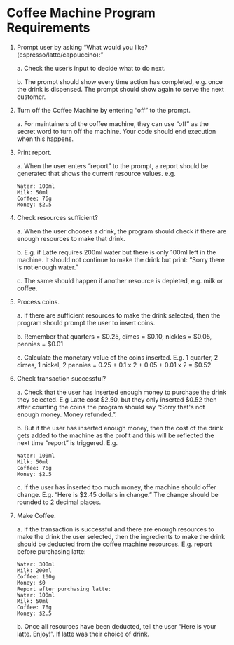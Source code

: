# Coffee Machine Program Requirements

1. Prompt user by asking “What would you like? (espresso/latte/cappuccino):”

    a. Check the user’s input to decide what to do next.

    b. The prompt should show every time action has completed, e.g. once the drink is
dispensed. The prompt should show again to serve the next customer.

2. Turn off the Coffee Machine by entering “off” to the prompt.

    a. For maintainers of the coffee machine, they can use “off” as the secret word to turn off
the machine. Your code should end execution when this happens.

3. Print report.

    a. When the user enters “report” to the prompt, a report should be generated that shows
    the current resource values. e.g.

    ```
    Water: 100ml
    Milk: 50ml
    Coffee: 76g
    Money: $2.5
    ```

4. Check resources sufficient?

    a. When the user chooses a drink, the program should check if there are enough
resources to make that drink.

    b. E.g. if Latte requires 200ml water but there is only 100ml left in the machine. It should
not continue to make the drink but print: “Sorry there is not enough water.”

    c. The same should happen if another resource is depleted, e.g. milk or coffee.

5. Process coins.

    a. If there are sufficient resources to make the drink selected, then the program should
prompt the user to insert coins.

    b. Remember that quarters = $0.25, dimes = $0.10, nickles = $0.05, pennies = $0.01

    c. Calculate the monetary value of the coins inserted. E.g. 1 quarter, 2 dimes, 1 nickel, 2
pennies = 0.25 + 0.1 x 2 + 0.05 + 0.01 x 2 = $0.52

6. Check transaction successful?

    a. Check that the user has inserted enough money to purchase the drink they selected.
    E.g Latte cost $2.50, but they only inserted $0.52 then after counting the coins the
    program should say “Sorry that's not enough money. Money refunded.”.

    b. But if the user has inserted enough money, then the cost of the drink gets added to the
    machine as the profit and this will be reflected the next time “report” is triggered. E.g.

    ```
    Water: 100ml
    Milk: 50ml
    Coffee: 76g
    Money: $2.5
    ```
    
    c. If the user has inserted too much money, the machine should offer change.
    E.g. “Here is $2.45 dollars in change.” The change should be rounded to 2 decimal
    places.
7. Make Coffee.

    a. If the transaction is successful and there are enough resources to make the drink the
    user selected, then the ingredients to make the drink should be deducted from the
    coffee machine resources.
    E.g. report before purchasing latte:

    ```
    Water: 300ml
    Milk: 200ml
    Coffee: 100g
    Money: $0
    Report after purchasing latte:
    Water: 100ml
    Milk: 50ml
    Coffee: 76g
    Money: $2.5
    ```

    b. Once all resources have been deducted, tell the user “Here is your latte. Enjoy!”. If
    latte was their choice of drink.
